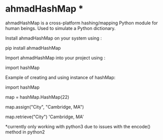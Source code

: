 ahmadHashMap *
=========

ahmadHashMap is a cross-platform hashing/mapping Python module for human beings. Used to simulate a Python dictionary.


Install ahmadHashMap on your system using :

pip install ahmadHashMap

Import ahmadHashMap into your project using :

import hashMap

Example of creating and using instance of hashMap:

 import hashMap



 map = hashMap.HashMap(22)




 map.assign("City", "Cambridge, MA")



 
 map.retrieve("City")
    'Cambridge, MA'

*currently only working with python3 due to issues with the encode() method in python2
